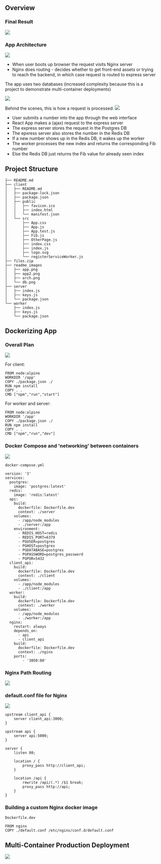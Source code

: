 ## Overview
### Final Result
![](readme_images/app.png)

### App Architecture
![](readme_images/arch.png)

- When user boots up browser the request visits Nginx server
- Nginx does routing - decides whether to get front-end assets or trying to reach the backend, in which case request is routed to express server

The app uses two databases (increased complexity because this is a project to demonstrate multi-container deployments)

![](readme_images/db.png)

Behind the scenes, this is how a request is processed:
![](readme_images/app2.png)

- User submits a number into the app through the web interface
- React App makes a (ajax) request to the express server
- The express server stores the request in the Postgres DB
- The epxress server also stores the number in the Redis DB
- If a new number shows up in the Redis DB, it wakes up the worker
- The worker processes the new index and returns the corresponding Fib number
- Else the Redis DB just returns the Fib value for already seen index

## Project Structure
```
├── README.md
├── client
│   ├── README.md
│   ├── package-lock.json
│   ├── package.json
│   ├── public
│   │   ├── favicon.ico
│   │   ├── index.html
│   │   └── manifest.json
│   └── src
│       ├── App.css
│       ├── App.js
│       ├── App.test.js
│       ├── Fib.js
│       ├── OtherPage.js
│       ├── index.css
│       ├── index.js
│       ├── logo.svg
│       └── registerServiceWorker.js
├── files.zip
├── readme_images
│   ├── app.png
│   ├── app2.png
│   ├── arch.png
│   └── db.png
├── server
│   ├── index.js
│   ├── keys.js
│   └── package.json
└── worker
    ├── index.js
    ├── keys.js
    └── package.json
```

## Dockerizing App
### Overall Plan
![](readme_images/doc.png)

For client:

```
FROM node:alpine
WORKDIR '/app'
COPY ./package.json ./
RUN npm install
COPY . .
CMD ["npm","run","start"]
```

For worker and server:

```
FROM node:alpine
WORKDIR '/app'
COPY ./package.json ./
RUN npm install
COPY . .
CMD ["npm","run","dev"]
```

### Docker Compose and 'networking' between containers
![](readme_images/dcompose.png)

`docker-compose.yml`

```
version: '3'
services:
  postgres:
    image: 'postgres:latest'
  redis:
    image: 'redis:latest'
  api:
    build: 
      dockerfile: Dockerfile.dev
      context: ./server
    volumes:
      - /app/node_modules
      - ./server:/app
    environment:
      - REDIS_HOST=redis
      - REDIS_PORT=6379
      - PGUSER=postgres 
      - PGHOST=postgres 
      - PGDATABASE=postgres 
      - PGPASSWORD=postgres_password 
      - PGPOR=5432  
  client_api:
    build:
      dockerfile: Dockerfile.dev
      context: ./client
    volumes:
      - /app/node_modules
      - ./client:/app
  worker:
    build:
      dockerfile: Dockerfile.dev
      context: ./worker
    volumes:
      - /app/node_modules
      - ./worker:/app
  nginx:
    restart: always
    depends_on:
      - api
      - client_api
    build: 
      dockerfile: Dockerfile.dev
      context: ./nginx
    ports:
        - '3050:80'
```

### Nginx Path Routing
![](readme_images/nginx.png)

### default.conf file for Nginx
![](readme_images/nginx2.png)

```
upstream client_api {
	server client_api:3000;
}

upstream api {
	server api:5000;
}

server {
	listen 80;

	location / {
		proxy_pass http://client_api;
	}

	location /api {
		rewrite /api/(.*) /$1 break;
		proxy_pass http://api;
	}
}
```

### Building a custom Nginx docker image

`Dockerfile.dev`

```
FROM nginx
COPY ./default.conf /etc/nginx/conf.d/default.conf
```


## Multi-Container Production Deployment

![](readme_images/overall.png)
